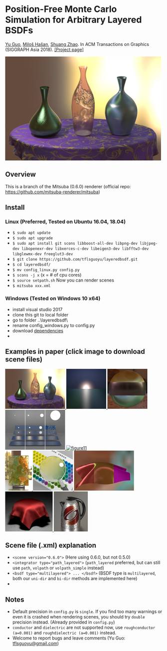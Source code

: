 # Position-Free Monte Carlo Simulation for Arbitrary Layered BSDFs

[Yu Guo](https://tflsguoyu.github.io/), [Miloš Hašan](http://miloshasan.net/), [Shuang Zhao](https://shuangz.com/). 
In ACM Transactions on Graphics (SIGGRAPH Asia 2018). 
[[Project page]](https://shuangz.com/projects/layered-sa18/)

<img src="https://github.com/tflsguoyu/layeredbsdf_suppl/blob/master/github/images/teaser.jpg" width="500px">

## Overview
This is a branch of the Mitsuba (0.6.0) renderer (official repo: https://github.com/mitsuba-renderer/mitsuba)

## Install

  ### Linux (Preferred, Tested on Ubuntu 16.04, 18.04)
   - `$ sudo apt update`
   - `$ sudo apt upgrade`
   - `$ sudo apt install git scons libboost-all-dev libpng-dev libjpeg-dev libopenexr-dev libxerces-c-dev libeigen3-dev libfftw3-dev libglewmx-dev freeglut3-dev`
   - `$ git clone https://github.com/tflsguoyu/layeredbsdf.git`
   - `$ cd layeredbsdf/`
   - `$ mv config_linux.py config.py`
   - `$ scons -j x` (x = # of cpu cores)
   - `$ source setpath.sh`
   Now you can render scenes
   - `$ mitsuba xxx.xml`
   
  ### Windows (Tested on Windows 10 x64)
   - install visual studio 2017
   - clone this git to local folder
   - go to folder ..\layeredbsdf\
   - rename config_windows.py to config.py
   - download [dependencies](https://github.com/tflsguoyu/layeredbsdf_suppl/blob/master/github/dependencies.zip)
   - 
   
## Examples in paper (click image to download scene files)

<a href="https://www.dropbox.com/s/jbethredc7r9742/teaser.zip?dl=0">
  <img src="https://github.com/tflsguoyu/layeredbsdf_suppl/blob/master/github/images/teaser.jpg" title="teaser" height="128px">
</a>
  
<a href="https://github.com/tflsguoyu/layeredbsdf_suppl/blob/master/github/scenes/figure2.zip">
  <img src="https://github.com/tflsguoyu/layeredbsdf_suppl/blob/master/github/images/figure2.jpg" title="figure2" height="128px">
</a>
  
<a href="https://github.com/tflsguoyu/layeredbsdf_suppl/blob/master/github/scenes/figure3.zip">
  <img src="https://github.com/tflsguoyu/layeredbsdf_suppl/blob/master/github/images/figure3.jpg" title="figure3" height="128px">
</a>  

<a href="https://github.com/tflsguoyu/layeredbsdf_suppl/blob/master/github/scenes/figure8.zip">
  <img src="https://github.com/tflsguoyu/layeredbsdf_suppl/blob/master/github/images/figure8.jpg" title="figure8" height="128px">
</a>  

<a href="https://www.dropbox.com/s/ds4ic1fw1cypqn7/figure11.zip?dl=0">
  <img src="https://github.com/tflsguoyu/layeredbsdf_suppl/blob/master/github/images/figure11.jpg.jpg" title="figure11" height="128px">
</a>  

</br>

<a href="https://github.com/tflsguoyu/layeredbsdf_suppl/blob/master/github/scenes/figure12t.zip">
  <img src="https://github.com/tflsguoyu/layeredbsdf_suppl/blob/master/github/images/figure12t.jpg" title="figure12t" height="128px">
</a>  

<a href="https://github.com/tflsguoyu/layeredbsdf_suppl/blob/master/github/scenes/figure12b.zip">
  <img src="https://github.com/tflsguoyu/layeredbsdf_suppl/blob/master/github/images/figure12b.jpg" title="figure12b" height="128px">
</a>  

<a href="https://www.dropbox.com/s/ssof650irx7blug/figure13.zip?dl=0">
  <img src="https://github.com/tflsguoyu/layeredbsdf_suppl/blob/master/github/images/figure13.jpg" title="figure13" height="128px">
</a>  

<a href="https://github.com/tflsguoyu/layeredbsdf_suppl/blob/master/github/scenes/figure14.zip">
  <img src="https://github.com/tflsguoyu/layeredbsdf_suppl/blob/master/github/images/figure14.jpg" title="figure14" height="128px">
</a>  

<a href="https://github.com/tflsguoyu/layeredbsdf_suppl/blob/master/github/scenes/figure15.zip">
  <img src="https://github.com/tflsguoyu/layeredbsdf_suppl/blob/master/github/images/figure15.jpg" title="figure15" height="128px">
</a>  

## Scene file (.xml) explanation
 - `<scene version="0.6.0">` (Here using 0.6.0, but not 0.5.0)
 - `<integrator type="path_layered">` (`path_layered` preferred, but can still use `path`, `volpath` or `volpath_simple` instead)
 - `<bsdf type="multilayered"> ... </bsdf>` (BSDF type is `multilayered`, both our `uni-dir` and `bi-dir` methods are implemented here)
 - 
## Notes
 - Default precision in `config.py` is `single`. If you find too many warnings or even it is crashed when rendering scenes, you should try `double` precision instead. (Already provided in `config.py`)
 - `conductor` and `dielectric` are not supported now, use `roughconductor (a=0.001)` and `roughdielectric (a=0.001)` instead.
 - Welcome to report bugs and leave comments (Yu Guo: tflsguoyu@gmail.com)
